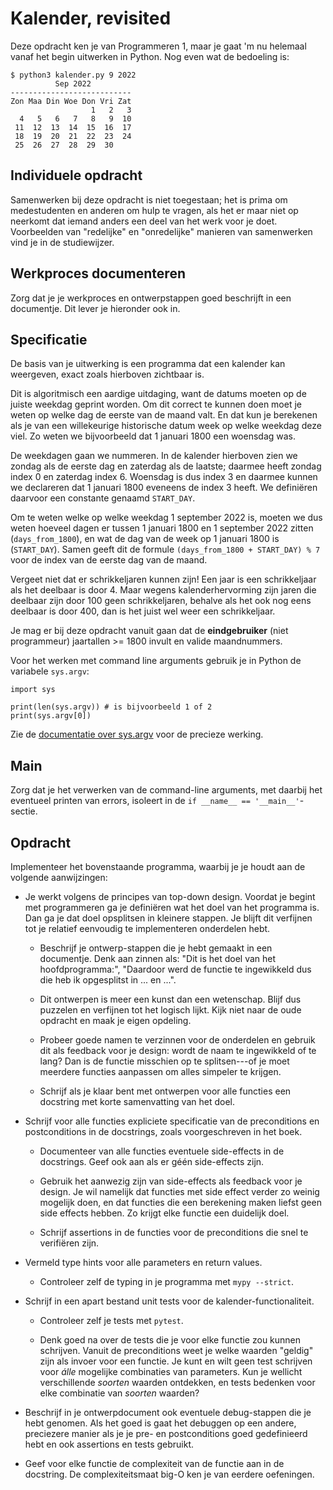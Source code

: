 # Kalender, revisited

Deze opdracht ken je van Programmeren 1, maar je gaat 'm nu helemaal vanaf het begin uitwerken in Python. Nog even wat de bedoeling is:

    $ python3 kalender.py 9 2022
              Sep 2022
    ---------------------------
    Zon Maa Din Woe Don Vri Zat
                      1   2   3
      4   5   6   7   8   9  10
     11  12  13  14  15  16  17
     18  19  20  21  22  23  24
     25  26  27  28  29  30

## Individuele opdracht

Samenwerken bij deze opdracht is niet toegestaan; het is prima om medestudenten en anderen om hulp te vragen, als het er maar niet op neerkomt dat iemand anders een deel van het werk voor je doet. Voorbeelden van "redelijke" en "onredelijke" manieren van samenwerken vind je in de studiewijzer.

## Werkproces documenteren

Zorg dat je je werkproces en ontwerpstappen goed beschrijft in een documentje. Dit lever je hieronder ook in.

## Specificatie

De basis van je uitwerking is een programma dat een kalender kan weergeven, exact zoals hierboven zichtbaar is.

Dit is algoritmisch een aardige uitdaging, want de datums moeten op de juiste weekdag geprint worden. Om dit correct te kunnen doen moet je weten op welke dag de eerste van de maand valt. En dat kun je berekenen als je van een willekeurige historische datum week op welke weekdag deze viel. Zo weten we bijvoorbeeld dat 1 januari 1800 een woensdag was.

De weekdagen gaan we nummeren. In de kalender hierboven zien we zondag als de eerste dag en zaterdag als de laatste; daarmee heeft zondag index 0 en zaterdag index 6. Woensdag is dus index 3 en daarmee kunnen we declareren dat 1 januari 1800 eveneens de index 3 heeft. We definiëren daarvoor een constante genaamd `START_DAY`.

Om te weten welke op welke weekdag 1 september 2022 is, moeten we dus weten hoeveel dagen er tussen 1 januari 1800 en 1 september 2022 zitten (`days_from_1800`), en
wat de dag van de week op 1 januari 1800 is (`START_DAY`).
Samen geeft dit de formule `(days_from_1800 + START_DAY) % 7` voor de index van de eerste dag van de maand.

Vergeet niet dat er schrikkeljaren kunnen zijn! Een jaar is een schrikkeljaar als het deelbaar is door 4. Maar wegens kalenderhervorming zijn jaren die deelbaar zijn door 100 geen schrikkeljaren, behalve als het ook nog eens deelbaar is door 400, dan is het juist wel weer een schrikkeljaar.

Je mag er bij deze opdracht vanuit gaan dat de **eindgebruiker** (niet programmeur) jaartallen >= 1800 invult en valide maandnummers.

Voor het werken met command line arguments gebruik je in Python de variabele `sys.argv`:

    import sys

    print(len(sys.argv)) # is bijvoorbeeld 1 of 2
    print(sys.argv[0])

Zie de [documentatie over sys.argv](https://docs.python.org/3.10/library/sys.html?highlight=argv#sys.argv) voor de precieze werking.


## Main

Zorg dat je het verwerken van de command-line arguments, met daarbij het eventueel printen van errors, isoleert in de `if __name__ == '__main__'`-sectie.


## Opdracht

Implementeer het bovenstaande programma, waarbij je je houdt aan de volgende aanwijzingen:

- Je werkt volgens de principes van top-down design. Voordat je begint met programmeren ga je definiëren wat het doel van het programma is. Dan ga je dat doel opsplitsen in kleinere stappen. Je blijft dit verfijnen tot je relatief eenvoudig te implementeren onderdelen hebt.

    - Beschrijf je ontwerp-stappen die je hebt gemaakt in een documentje. Denk aan zinnen als: "Dit is het doel van het hoofdprogramma:", "Daardoor werd de functie te ingewikkeld dus die heb ik opgesplitst in ... en ...".

    - Dit ontwerpen is meer een kunst dan een wetenschap. Blijf dus puzzelen en verfijnen tot het logisch lijkt. Kijk niet naar de oude opdracht en maak je eigen opdeling.

    - Probeer goede namen te verzinnen voor de onderdelen en gebruik dit als feedback voor je design: wordt de naam te ingewikkeld of te lang? Dan is de functie misschien op te splitsen---of je moet meerdere functies aanpassen om alles simpeler te krijgen.

    - Schrijf als je klaar bent met ontwerpen voor alle functies een docstring met korte samenvatting van het doel.

- Schrijf voor alle functies expliciete specificatie van de preconditions en postconditions in de docstrings, zoals voorgeschreven in het boek.

    - Documenteer van alle functies eventuele side-effects in de docstrings. Geef ook aan als er géén side-effects zijn.

    - Gebruik het aanwezig zijn van side-effects als feedback voor je design. Je wil namelijk dat functies met side effect verder zo weinig mogelijk doen, en dat functies die een berekening maken liefst geen side effects hebben. Zo krijgt elke functie een duidelijk doel.

    - Schrijf assertions in de functies voor de preconditions die snel te verifiëren zijn.

- Vermeld type hints voor alle parameters en return values.

    - Controleer zelf de typing in je programma met `mypy --strict`.

- Schrijf in een apart bestand unit tests voor de kalender-functionaliteit.

    - Controleer zelf je tests met `pytest`.
    
    - Denk goed na over de tests die je voor elke functie zou kunnen schrijven. Vanuit de preconditions weet je welke waarden "geldig" zijn als invoer voor een functie. Je kunt en wilt geen test schrijven voor *álle* mogelijke combinaties van parameters. Kun je wellicht verschillende *soorten* waarden ontdekken, en tests bedenken voor elke combinatie van *soorten* waarden?

- Beschrijf in je ontwerpdocument ook eventuele debug-stappen die je hebt genomen. Als het goed is gaat het debuggen op een andere, preciezere manier als je je pre- en postconditions goed gedefinieerd hebt en ook assertions en tests gebruikt.

- Geef voor elke functie de complexiteit van de functie aan in de docstring. De complexiteitsmaat big-O ken je van eerdere oefeningen.
